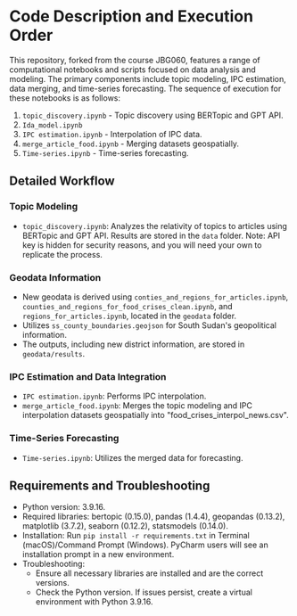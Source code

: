
# Code Description and Execution Order
This repository, forked from the course JBG060, features a range of computational notebooks and scripts focused on data analysis and modeling. The primary components include topic modeling, IPC estimation, data merging, and time-series forecasting. The sequence of execution for these notebooks is as follows:
1. `topic_discovery.ipynb` - Topic discovery using BERTopic and GPT API.
2. `Ida_model.ipynb`
3. `IPC estimation.ipynb` - Interpolation of IPC data.
4. `merge_article_food.ipynb` - Merging datasets geospatially.
5. `Time-series.ipynb` - Time-series forecasting.

## Detailed Workflow
### Topic Modeling
- `topic_discovery.ipynb`: Analyzes the relativity of topics to articles using BERTopic and GPT API. Results are stored in the `data` folder. Note: API key is hidden for security reasons, and you will need your own to replicate the process.

### Geodata Information
- New geodata is derived using `conties_and_regions_for_articles.ipynb`, `counties_and_regions_for_food_crises_clean.ipynb`, and `regions_for_articles.ipynb`, located in the `geodata` folder.
- Utilizes `ss_county_boundaries.geojson` for South Sudan's geopolitical information.
- The outputs, including new district information, are stored in `geodata/results`.

### IPC Estimation and Data Integration
- `IPC estimation.ipynb`: Performs IPC interpolation.
- `merge_article_food.ipynb`: Merges the topic modeling and IPC interpolation datasets geospatially into "food_crises_interpol_news.csv".

### Time-Series Forecasting
- `Time-series.ipynb`: Utilizes the merged data for forecasting.

## Requirements and Troubleshooting
- Python version: 3.9.16.
- Required libraries: bertopic (0.15.0), pandas (1.4.4), geopandas (0.13.2), matplotlib (3.7.2), seaborn (0.12.2), statsmodels (0.14.0).
- Installation: Run `pip install -r requirements.txt` in Terminal (macOS)/Command Prompt (Windows). PyCharm users will see an installation prompt in a new environment.
- Troubleshooting:
  - Ensure all necessary libraries are installed and are the correct versions.
  - Check the Python version. If issues persist, create a virtual environment with Python 3.9.16.
